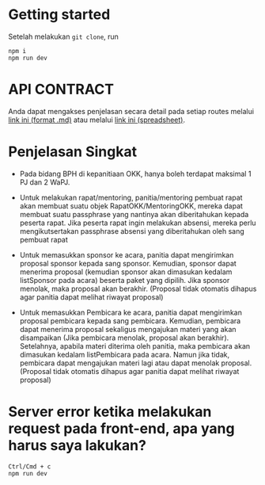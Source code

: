 # Getting started
Setelah melakukan `git clone`, run 
```
npm i
npm run dev
```

# API CONTRACT
Anda dapat mengakses penjelasan secara detail pada setiap routes melalui [link ini (format .md)](https://github.com/mnqrt/oprec-ristek-okk-ui-backend/blob/main/API-CONTRACT.md) atau melalui [link ini (spreadsheet)](https://docs.google.com/spreadsheets/d/1dSt9DxhGdvFsfb93bzoGp0Pga_qVYCh6EaKdeNRrtUQ/edit#gid=1315661199).

# Penjelasan Singkat
- Pada bidang BPH di kepanitiaan OKK, hanya boleh terdapat maksimal 1 PJ dan 2 WaPJ. 

- Untuk melakukan rapat/mentoring, panitia/mentoring pembuat rapat akan membuat suatu objek RapatOKK/MentoringOKK, mereka dapat membuat suatu passphrase yang nantinya akan diberitahukan kepada peserta rapat. Jika peserta rapat ingin melakukan absensi, mereka perlu mengikutsertakan passphrase absensi yang diberitahukan oleh sang pembuat rapat

- Untuk memasukkan sponsor ke acara, panitia dapat mengirimkan proposal sponsor kepada sang sponsor. Kemudian, sponsor dapat menerima proposal (kemudian sponsor akan dimasukan kedalam listSponsor pada acara) beserta paket yang dipilih. Jika sponsor menolak, maka proposal akan berakhir. (Proposal tidak otomatis dihapus agar panitia dapat melihat riwayat proposal)

- Untuk memasukkan Pembicara ke acara, panitia dapat mengirimkan proposal pembicara kepada sang pembicara. Kemudian, pembicara dapat menerima proposal sekaligus mengajukan materi yang akan disampaikan (Jika pembicara menolak, proposal akan berakhir). Setelahnya, apabila materi diterima oleh panitia, maka pembicara akan dimasukan kedalam listPembicara pada acara. Namun jika tidak, pembicara dapat mengajukan materi lagi atau dapat menolak proposal. (Proposal tidak otomatis dihapus agar panitia dapat melihat riwayat proposal)


# Server error ketika melakukan request pada front-end, apa yang harus saya lakukan?
    Ctrl/Cmd + c
    npm run dev